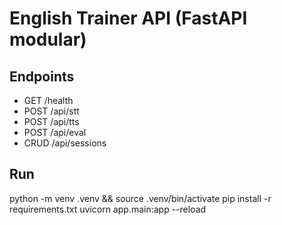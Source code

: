 # English Trainer API (FastAPI modular)

## Endpoints
- GET /health
- POST /api/stt
- POST /api/tts
- POST /api/eval
- CRUD /api/sessions

## Run
python -m venv .venv && source .venv/bin/activate
pip install -r requirements.txt
uvicorn app.main:app --reload
